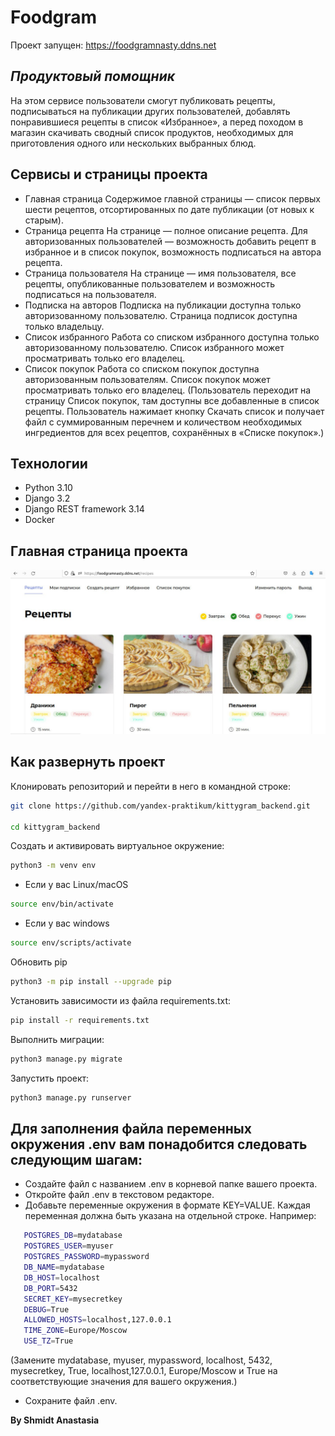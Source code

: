 # Foodgram
Проект запущен: https://foodgramnasty.ddns.net


## _Продуктовый помощник_
На этом сервисе пользователи смогут публиковать рецепты, подписываться на публикации других пользователей, добавлять понравившиеся рецепты в список «Избранное», а перед походом в магазин скачивать сводный список продуктов, необходимых для приготовления одного или нескольких выбранных блюд.

## Сервисы и страницы проекта

- Главная страница
Содержимое главной страницы — список первых шести рецептов, отсортированных по дате публикации (от новых к старым). 
- Страница рецепта
На странице — полное описание рецепта. Для авторизованных пользователей — возможность добавить рецепт в избранное и в список покупок, возможность подписаться на автора рецепта.
- Страница пользователя
На странице — имя пользователя, все рецепты, опубликованные пользователем и возможность подписаться на пользователя.
- Подписка на авторов
Подписка на публикации доступна только авторизованному пользователю. Страница подписок доступна только владельцу.
- Список избранного
Работа со списком избранного доступна только авторизованному пользователю. Список избранного может просматривать только его владелец.
- Список покупок
Работа со списком покупок доступна авторизованным пользователям. Список покупок может просматривать только его владелец. 
(Пользователь переходит на страницу Список покупок, там доступны все добавленные в список рецепты. Пользователь нажимает кнопку Скачать список и получает файл с суммированным перечнем и количеством необходимых ингредиентов для всех рецептов, сохранённых в «Списке покупок».)

## Технологии
- Python 3.10
- Django 3.2
- Django REST framework 3.14
- Docker

## Главная страница проекта
![Image alt](https://github.com/NASTY-SMIT/foodgram-project-react/raw/master/photo1693209639.jpeg)

## Как развернуть проект

Клонировать репозиторий и перейти в него в командной строке:

```sh
git clone https://github.com/yandex-praktikum/kittygram_backend.git 

cd kittygram_backend 

```

Cоздать и активировать виртуальное окружение:

```sh
python3 -m venv env 
```
- Если у вас Linux/macOS
```sh
source env/bin/activate 
```
- Если у вас windows
```sh
source env/scripts/activate 
```
Обновить pip
```sh
python3 -m pip install --upgrade pip 
```
Установить зависимости из файла requirements.txt:
```sh
pip install -r requirements.txt 
```
Выполнить миграции:
```sh
python3 manage.py migrate 
```
Запустить проект:
```sh
python3 manage.py runserver 
```

## Для заполнения файла переменных окружения .env вам понадобится следовать следующим шагам:
- Создайте файл с названием .env в корневой папке вашего проекта.
- Откройте файл .env в текстовом редакторе.
- Добавьте переменные окружения в формате KEY=VALUE. Каждая переменная должна быть указана на отдельной строке. Например:
```sh
   POSTGRES_DB=mydatabase
   POSTGRES_USER=myuser
   POSTGRES_PASSWORD=mypassword
   DB_NAME=mydatabase
   DB_HOST=localhost
   DB_PORT=5432
   SECRET_KEY=mysecretkey
   DEBUG=True
   ALLOWED_HOSTS=localhost,127.0.0.1
   TIME_ZONE=Europe/Moscow
   USE_TZ=True
```
(Замените mydatabase, myuser, mypassword, localhost, 5432, mysecretkey, True, localhost,127.0.0.1, Europe/Moscow и True на соответствующие значения для вашего окружения.)
- Сохраните файл .env.

**By Shmidt Anastasia**
